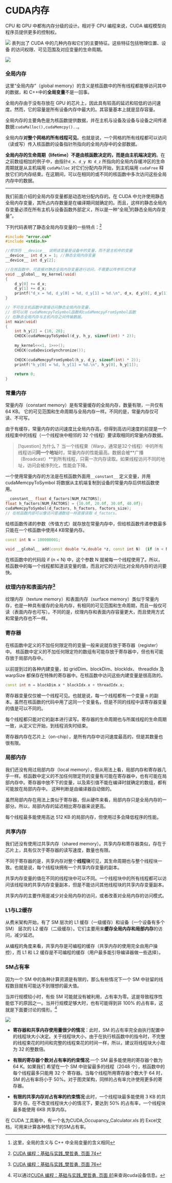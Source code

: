 # CUDA内存

CPU 和 GPU 中都有内存分级的设计。相对于 CPU 编程来说，CUDA 编程模型向程序员提供更多的控制权。

![](../../../../files/images/MLsys/13-e-1.png)
表列出了 CUDA 中的几种内存和它们的主要特征。这些特征包括物理位置、设备 的访问权限、可见范围及对应变量的生命周期。

![](../../../../files/images/MLsys/13-e-2.png)

### 全局内存

这里“全局内存”（global memory）的含义是核函数中的所有线程都能够访问其中的数据，和 C++中的**全局变量**不是一回事。

全局内存由于没有存放在 GPU 的芯片上，因此具有较高的延迟和较低的访问速度。然而，它的容量是所有设备内存中最大的。其容量基本上就是显存容量。

全局内存的主要角色是为核函数提供数据，并在主机与设备及设备与设备之间传递数据:`cudaMalloc(),cudaMemcpy()..`。

全局内存**对整个网格的所有线程可见**。也就是说，一个网格的所有线程都可以访问（读或写）传入核函数的设备指针所指向的全局内存中的全部数据。

**全局内存的生命周期（lifetime）不是由核函数决定的，而是由主机端决定的**。在之前数组相加的例子中，由指针`d_x、d_y 和 d_z` 所指向的全局内存缓冲区的生命周期就是从主机端用 `cudaMalloc` 对它们分配内存开始，到主机端用 `cudaFree` 释放它们的内存结束。在这期间，可以在相同的或不同的核函数中多次访问这些全局内存中的数据。

---

我们前面介绍的全局内存变量都是动态地分配内存的。在 CUDA 中允许使用静态全局内存变量，其所占内存数量是在编译期间就确定的。而且，这样的静态全局内存变量必须在所有主机与设备函数外部定义，所以是一种“全局[^1]的静态全局内存变量”。

下列代码表明了静态全局内存变量的一些特点：[^2]

```cpp
#include "error.cuh"
#include <stdio.h>

//修饰符 __device__ 说明该变量是设备中的变量，而不是主机中的变量
__device__ int d_x = 1; //静态全局内存变量
__device__ int d_y[2];

//在核函数中，可直接对静态全局内存变量进行访问，不需要以传参形式传递
void __global__ my_kernel(void)
{
    d_y[0] += d_x;
    d_y[1] += d_x;
    printf("d_x = %d, d_y[0] = %d, d_y[1] = %d.\n", d_x, d_y[0], d_y[1]);
}

// 不可在主机函数中直接访问静态全局内存变量，
// 但可以用 cudaMemcpyToSymbol函数和cudaMemcpyFromSymbol函数 
// 在静态全局内存与主机内存之间传输数据。
int main(void)
{
    int h_y[2] = {10, 20};
    CHECK(cudaMemcpyToSymbol(d_y, h_y, sizeof(int) * 2));
    
    my_kernel<<<1, 1>>>();
    CHECK(cudaDeviceSynchronize());
    
    CHECK(cudaMemcpyFromSymbol(h_y, d_y, sizeof(int) * 2));
    printf("h_y[0] = %d, h_y[1] = %d.\n", h_y[0], h_y[1]);
    
    return 0;
}

```

### 常量内存

常量内存（constant memory）是有常量缓存的全局内存，数量有限，一共仅有 64 KB。 它的可见范围和生命周期与全局内存一样。不同的是，常量内存仅可读、不可写。

由于有缓存，常量内存的访问速度比全局内存高，但得到高访问速度的前提是一个线程束中的线程（一个线程块中相邻的 32 个线程）要读取相同的常量内存数据。

> [!question] 为什么？
> 当一个线程束（Warp，通常是32个线程）中的所有线程访问**同一个地址**时，常量内存的性能最高。数据会被**广播（Broadcast）**到所有线程，只需一次内存读取。如果线程访问不同的地址，访问会被序列化，性能会下降。
> 

一个使用常量内存的方法是在核函数外面用`__constant__` 定义变量，并用 cudaMemcpyToSymbol 将数据从主机端复制到设备的常量内存后供核函数使用。

```cpp
__constant__ float d_factors[NUM_FACTORS];
float h_factors[NUM_FACTORS] = {10.0f, 20.0f, 30.0f, 40.0f};
cudaMemcpyToSymbol(d_factors, h_factors, factors_size);
// 在核函数内部可以像访问普通数组一样直接读取 d_factors。
```

给核函数传递的参数（传值方式）就存放在常量内存中，但给核函数传递参数最多只能在一个核函数中使用4 KB常量内存。

```cpp
const int N = 100000001;

void __global__ add(const double *x,double *z, const int N)  {if (n < N){...}}
```

在核函数中的代码段 if (n < N) 中，这个参数 N 就被每一个线程使用了。所以，核函数中的每一个线程都知道该变量的值，而且对它的访问比对全局内存的访问要快。

### 纹理内存和表面内存[^3]

纹理内存（texture memory）和表面内存（surface memory）类似于常量内存，也是一种具有缓存的全局内存，有相同的可见范围和生命周期，而且一般仅可读（表面内存也可写）。不同的是，纹理内存和表面内存容量更大，而且使用方式和常量内存也不一样。
### 寄存器

在核函数中定义的不加任何限定符的变量一般来说就存放于寄存器（register）中。 核函数中定义的不加任何限定符的数组有可能存放于寄存器中，但也有可能存放于局部内存中。

以前提到过的各种内建变量，如 gridDim、blockDim、blockIdx、 threadIdx 及 warpSize 都保存在特殊的寄存器中。在核函数中访问这些内建变量是很高效的。

```cpp
const int n = blockDim.x * blockIdx.x + threadIdx.x;
```

寄存器变量仅仅被一个线程可见。也就是说，每一个线程都有一个变量 n 的副本。虽然在核函数的代码中用了这同一个变量名，但是不同的线程中该寄存器变量的值是可以不同的。

每个线程都只能对它的副本进行读写。寄存器的生命周期也与所属线程的生命周期一致，从定义它开始，到线程消失时结束。

寄存器内存在芯片上（on-chip），是所有内存中访问速度最高的，但是其数量也很有限。

### 局部内存

我们还没有用过局部内存（local memory），但从用法上看，局部内存和寄存器几乎一样。核函数中定义的不加任何限定符的变量有可能在寄存器中，也有可能在局部内存中。寄存器中放不下的变量，以及索引值不能在编译时就确定的数组，都有可能放在局部内存中。 这种判断是由编译器自动做的。

虽然局部内存在用法上类似于寄存器，但从硬件来看，局部内存只是全局内存的一部分。所以，局部内存的延迟相比寄存器来说更高。

每个线程最多能使用高达 512 KB 的局部内存，但使用过多会降低程序的性能。

### 共享内存

我们还没有使用过共享内存（shared memory）。共享内存和寄存器类似，存在于芯片上，具有仅次于寄存器的读写速度，数量也有限。

不同于寄存器的是，共享内存对整个**线程块**可见，其生命周期也与整个线程块一致。也就是说，每个线程块拥有一个共享内存变量的副本。

共享内存变量的值在不同的线程块中可以不同。一个线程块中的所有线程都可以访问该线程块的共享内存变量副本，但是不能访问其他线程块的共享内存变量副本。

共享内存的主要作用是减少对全局内存的访问，或者改善对全局内存的访问模式。

### L1与L2缓存

从费米架构开始，有了 SM 层次的 L1 缓存（一级缓存）和设备（一个设备有多个 SM） 层次的 L2 缓存（二级缓存）。它们主要用来**缓存全局内存和局部内存**的访问，减少延迟。

从编程的角度来看，共享内存是可编程的缓存（共享内存的使用完全由用户操控），而 L1 和 L2 缓存是不可编程的缓存（用户最多能引导编译器做一些选择）。

### SM占有率

因为一个 SM 中的各种计算资源是有限的，那么有些情况下一个 SM 中驻留的线程数目就有可能达不到理想的最大值。

当并行规模较小时，有些 SM 可能就没有被利用，占有率为零。这是导致程序性能低下的原因之一。当并行规模足够大时，也有可能得到非 100% 的占有率，这就是下面要讨论的情形。[^4]

![](../../../../files/images/MLsys/13-e-3.png)

- **寄存器和共享内存使用量很少的情况**：此时，SM 的占有率完全由执行配置中的线程块大小决定。关于线程块大小，由于在执行核函数中的指令时，不完整的线程束花的时间和完整的线程束花的时间一样，所以，建议将线程块大小取为 32 的整数倍。

- **有限的寄存器个数对占有率的约束情况**:一个 SM 最多能使用的寄存器个数为 64 K。如果我们 希望在一个 SM 中驻留最多的线程（2048 个），核函数中的每个线程最多只能用 32 个 寄存器。当每个线程所用寄存器个数大于 64 时，SM 的占有率将小于 50%。对于图灵架构，同样的占有率允许使用更多的寄存器。

- **有限的共享内存对占有率的约束情况**:此时，一个线程块最多能使用 3 KB 的共享内 存。在不改变线程块大小的情况下，要达到 50% 的占有率，一个线程块最多能使用 6KB 共享内存。

 在 CUDA 工具箱中，有一个名为CUDA_Occupancy_Calculator.xls 的 Excel文档，可用来计算各种情况下的SM占有率。


[^1]: 这里，全局的含义与 C++ 中全局变量的含义相同
[^2]: [CUDA 编程：基础与实践_樊哲勇, 页面 74](files/books/MLSys/CUDA%20编程：基础与实践_樊哲勇.pdf#page=74&selection=64,0,64,5)
[^3]: [CUDA 编程：基础与实践_樊哲勇, 页面 76](files/books/MLSys/CUDA%20编程：基础与实践_樊哲勇.pdf#page=76)
[^4]: 可以通过[CUDA 编程：基础与实践_樊哲勇, 页面 81](files/books/MLSys/CUDA%20编程：基础与实践_樊哲勇.pdf#page=81&selection=130,10,130,15)来查询cuda设备信息。
